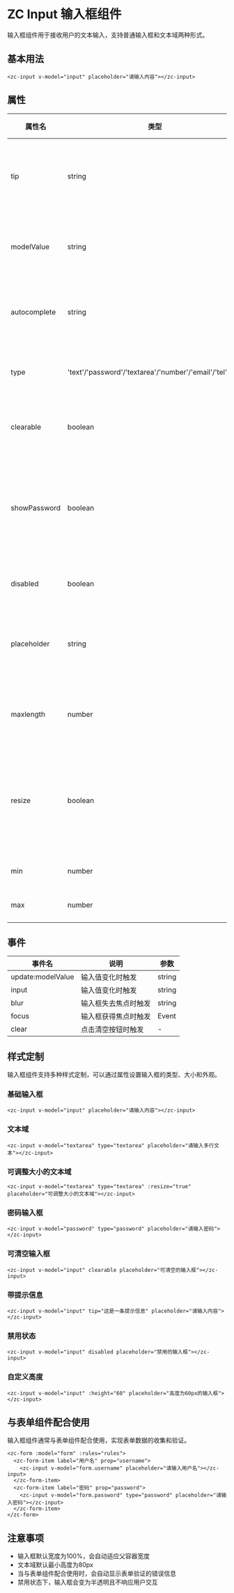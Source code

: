 # ZC Input 输入框组件

输入框组件用于接收用户的文本输入，支持普通输入框和文本域两种形式。

## 基本用法

```vue
<zc-input v-model="input" placeholder="请输入内容"></zc-input>
```

## 属性

| 属性名 | 类型 | 默认值 | 说明 |
|-------|------|-------|------|
| tip | string | - | 输入框提示信息 |
| modelValue | string | - | 输入框绑定值 |
| autocomplete | string | 'off' | 自动完成属性 |
| type | 'text'/'password'/'textarea'/'number'/'email'/'tel'/'url' | 'text' | 输入框类型 |
| clearable | boolean | false | 是否可清空 |
| showPassword | boolean | false | 是否显示密码切换按钮 |
| disabled | boolean | - | 是否禁用 |
| placeholder | string | '' | 输入框占位文本 |
| maxlength | number | - | 最大输入长度 |
| resize | boolean | false | 文本域是否可调整大小 |
| min | number | - | 最小值 |
| max | number | - | 最大值 |

## 事件

| 事件名 | 说明 | 参数 |
|-------|------|------|
| update:modelValue | 输入值变化时触发 | string |
| input | 输入值变化时触发 | string |
| blur | 输入框失去焦点时触发 | string |
| focus | 输入框获得焦点时触发 | Event |
| clear | 点击清空按钮时触发 | - |

## 样式定制

输入框组件支持多种样式定制，可以通过属性设置输入框的类型、大小和外观。

### 基础输入框

```vue
<zc-input v-model="input" placeholder="请输入内容"></zc-input>
```

### 文本域

```vue
<zc-input v-model="textarea" type="textarea" placeholder="请输入多行文本"></zc-input>
```

### 可调整大小的文本域

```vue
<zc-input v-model="textarea" type="textarea" :resize="true" placeholder="可调整大小的文本域"></zc-input>
```

### 密码输入框

```vue
<zc-input v-model="password" type="password" placeholder="请输入密码"></zc-input>
```

### 可清空输入框

```vue
<zc-input v-model="input" clearable placeholder="可清空的输入框"></zc-input>
```

### 带提示信息

```vue
<zc-input v-model="input" tip="这是一条提示信息" placeholder="请输入内容"></zc-input>
```

### 禁用状态

```vue
<zc-input v-model="input" disabled placeholder="禁用的输入框"></zc-input>
```

### 自定义高度

```vue
<zc-input v-model="input" :height="60" placeholder="高度为60px的输入框"></zc-input>
```

## 与表单组件配合使用

输入框组件通常与表单组件配合使用，实现表单数据的收集和验证。

```vue
<zc-form :model="form" :rules="rules">
  <zc-form-item label="用户名" prop="username">
    <zc-input v-model="form.username" placeholder="请输入用户名"></zc-input>
  </zc-form-item>
  <zc-form-item label="密码" prop="password">
    <zc-input v-model="form.password" type="password" placeholder="请输入密码"></zc-input>
  </zc-form-item>
</zc-form>
```

## 注意事项

- 输入框默认宽度为100%，会自动适应父容器宽度
- 文本域默认最小高度为80px
- 当与表单组件配合使用时，会自动显示表单验证的错误信息
- 禁用状态下，输入框会变为半透明且不响应用户交互
